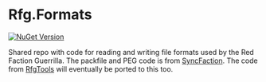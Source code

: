 # Rfg.Formats
[![NuGet Version](https://img.shields.io/nuget/v/RFGM.Formats)](https://nuget.org/packages/RFGM.Formats)

Shared repo with code for reading and writing file formats used by the Red Faction Guerrilla. The packfile and PEG code is from [SyncFaction](https://github.com/rfg-modding/SyncFaction). The code from [RfgTools](https://github.com/rfg-modding/RfgTools) will eventually be ported to this too.
